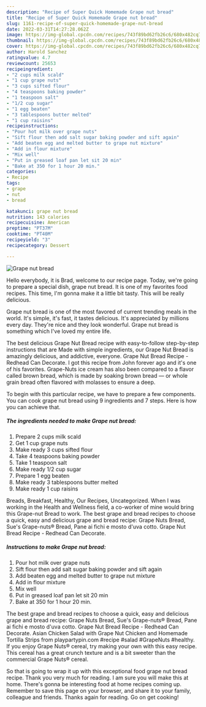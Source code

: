 ```yaml
---
description: "Recipe of Super Quick Homemade Grape nut bread"
title: "Recipe of Super Quick Homemade Grape nut bread"
slug: 1161-recipe-of-super-quick-homemade-grape-nut-bread
date: 2022-03-31T14:27:28.062Z
image: https://img-global.cpcdn.com/recipes/743f89bd62fb26c6/680x482cq70/grape-nut-bread-recipe-main-photo.jpg
thumbnail: https://img-global.cpcdn.com/recipes/743f89bd62fb26c6/680x482cq70/grape-nut-bread-recipe-main-photo.jpg
cover: https://img-global.cpcdn.com/recipes/743f89bd62fb26c6/680x482cq70/grape-nut-bread-recipe-main-photo.jpg
author: Harold Sanchez
ratingvalue: 4.7
reviewcount: 25653
recipeingredient:
- "2 cups milk scald"
- "1 cup grape nuts"
- "3 cups sifted flour"
- "4 teaspoons baking powder"
- "1 teaspoon salt"
- "1/2 cup sugar"
- "1 egg beaten"
- "3 tablespoons butter melted"
- "1 cup raisins"
recipeinstructions:
- "Pour hot milk over grape nuts"
- "Sift flour then add salt sugar baking powder and sift again"
- "Add beaten egg and melted butter to grape nut mixture"
- "Add in flour mixture"
- "Mix well"
- "Put in greased loaf pan let sit 20 min"
- "Bake at 350 for 1 hour 20 min."
categories:
- Recipe
tags:
- grape
- nut
- bread

katakunci: grape nut bread 
nutrition: 143 calories
recipecuisine: American
preptime: "PT37M"
cooktime: "PT40M"
recipeyield: "3"
recipecategory: Dessert

---
```



![Grape nut bread](https://img-global.cpcdn.com/recipes/743f89bd62fb26c6/680x482cq70/grape-nut-bread-recipe-main-photo.jpg)

Hello everybody, it is Brad, welcome to our recipe page. Today, we're going to prepare a special dish, grape nut bread. It is one of my favorites food recipes. This time, I'm gonna make it a little bit tasty. This will be really delicious.

Grape nut bread is one of the most favored of current trending meals in the world. It's simple, it's fast, it tastes delicious. It's appreciated by millions every day. They're nice and they look wonderful. Grape nut bread is something which I've loved my entire life.

The best delicious Grape Nut Bread recipe with easy-to-follow step-by-step instructions that are Made with simple ingredients, our Grape Nut Bread is amazingly delicious, and addictive, everyone. Grape Nut Bread Recipe - Redhead Can Decorate. I got this recipe from John forever ago and it&#39;s one of his favorites. Grape-Nuts ice cream has also been compared to a flavor called brown bread, which is made by soaking brown bread — or whole grain bread often flavored with molasses to ensure a deep.


To begin with this particular recipe, we have to prepare a few components. You can cook grape nut bread using 9 ingredients and 7 steps. Here is how you can achieve that.

<!--inarticleads1-->

##### The ingredients needed to make Grape nut bread:

1. Prepare 2 cups milk scald
1. Get 1 cup grape nuts
1. Make ready 3 cups sifted flour
1. Take 4 teaspoons baking powder
1. Take 1 teaspoon salt
1. Make ready 1/2 cup sugar
1. Prepare 1 egg beaten
1. Make ready 3 tablespoons butter melted
1. Make ready 1 cup raisins


Breads, Breakfast, Healthy, Our Recipes, Uncategorized. When I was working in the Health and Wellness field, a co-worker of mine would bring this Grape-nut Bread to work. The best grape and bread recipes to choose a quick, easy and delicious grape and bread recipe: Grape Nuts Bread, Sue&#39;s Grape-nuts® Bread, Pane ai fichi e mosto d&#39;uva cotto. Grape Nut Bread Recipe - Redhead Can Decorate. 

<!--inarticleads2-->

##### Instructions to make Grape nut bread:

1. Pour hot milk over grape nuts
1. Sift flour then add salt sugar baking powder and sift again
1. Add beaten egg and melted butter to grape nut mixture
1. Add in flour mixture
1. Mix well
1. Put in greased loaf pan let sit 20 min
1. Bake at 350 for 1 hour 20 min.


The best grape and bread recipes to choose a quick, easy and delicious grape and bread recipe: Grape Nuts Bread, Sue&#39;s Grape-nuts® Bread, Pane ai fichi e mosto d&#39;uva cotto. Grape Nut Bread Recipe - Redhead Can Decorate. Asian Chicken Salad with Grape Nut Chicken and Homemade Tortilla Strips from playpartypin.com #recipe #salad #GrapeNuts #healthy. If you enjoy Grape Nuts® cereal, try making your own with this easy recipe. This cereal has a great crunch texture and is a bit sweeter than the commercial Grape Nuts® cereal. 

So that is going to wrap it up with this exceptional food grape nut bread recipe. Thank you very much for reading. I am sure you will make this at home. There's gonna be interesting food at home recipes coming up. Remember to save this page on your browser, and share it to your family, colleague and friends. Thanks again for reading. Go on get cooking!

